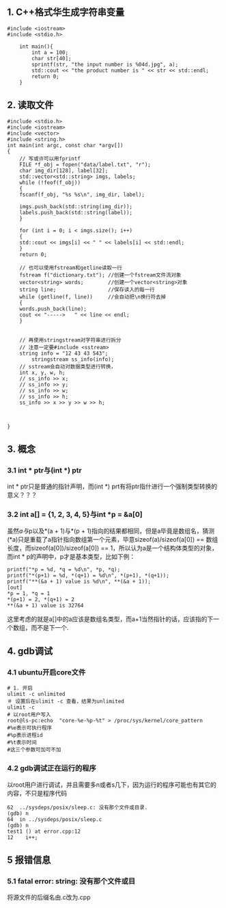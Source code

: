 ## 1. C++格式华生成字符串变量
	#include <iostream>
	#include <stdio.h>

		int main(){
		    int a = 100;
		    char str[40];
		    sprintf(str, "the input number is %04d.jpg", a);
		    std::cout << "the product number is " << str << std::endl;
		    return 0;
		}

## 2. 读取文件
	#include <stdio.h>
	#include <iostream>
	#include <vector>
	#include <string.h>
	int main(int argc, const char *argv[])
	{
	    // 写或许可以用fprintf
	    FILE *f_obj = fopen("data/label.txt", "r");
	    char img_dir[128], label[32];
	    std::vector<std::string> imgs, labels;
	    while (!feof(f_obj))
	    {
		fscanf(f_obj, "%s %s\n", img_dir, label);

		imgs.push_back(std::string(img_dir));
		labels.push_back(std::string(label));
	    }

	    for (int i = 0; i < imgs.size(); i++)
	    {
		std::cout << imgs[i] << " " << labels[i] << std::endl;
	    }
	    return 0;

	    // 也可以使用fstream和getline读取一行
	    fstream f("dictionary.txt"); //创建一个fstream文件流对象
	    vector<string> words;        //创建一个vector<string>对象
	    string line;                 //保存读入的每一行
	    while (getline(f, line))     //会自动把\n换行符去掉
	    {
		words.push_back(line);
		cout << "----->   " << line << endl;
	    }
	    
	    
	    // 再使用stringstream对字符串进行拆分 
	    // 注意一定要#include <sstream>
	    string info = "12 43 43 543";
            stringstream ss_info(info);
	    // sstream会自动对数据类型进行转换，
	    int x, y, w, h;
	    // ss_info >> x;
	    // ss_info >> y;
	    // ss_info >> w;
	    // ss_info >> h;
	    ss_info >> x >> y >> w >> h;



	}

## 3. 概念
### 3.1 int * ptr与(int *) ptr
  int * ptr只是普通的指针声明，而(int *) prt有将ptr指什进行一个强制类型转换的意义？？？
### 3.2 int a[] = {1, 2, 3, 4, 5}与int *p = &a[0]
  虽然*a与*p以及*(a + 1)与*(p + 1)指向的结果都相同，但是a毕竟是数组名，猜测(*a)只是重载了a指针指向数组第一个元素，毕意sizeof(a)/sizeof(a[0]) == 数组长度，而sizeof(a[0])/sizeof(a[0]) == 1，所以认为a是一个结构体类型的对象，而int * p的声明中，p才是基本类型，比如下例：
    
    printf("*p = %d, *q = %d\n", *p, *q);
    printf("*(p+1) = %d, *(q+1) = %d\n", *(p+1), *(q+1));
    printf("**(&a + 1) value is %d\n", **(&a + 1));
    [out]
    *p = 1, *q = 1
    *(p+1) = 2, *(q+1) = 2
    **(&a + 1) value is 32764
    
  这里考虑的就是a[]中的a应该是数组名类型，而a+1当然指针的话，应该指的下一个数组，而不是下一个.

## 4. gdb调试
### 4.1 ubuntu开启core文件
    
    # 1. 开启
    ulimit -c unlimited 
    ＃ 设置后在ulimit -c 查看，结果为unlimited
    ulimit -c
    # 以root用户写入
    root@ls-pc:echo  "core-%e-%p-%t" > /proc/sys/kernel/core_pattern
    #%e表示可执行程序
    #%p表示进程id
    #%t表示时间
    #这三个参数可加可不加
    
### 4.2 gdb调试正在运行的程序
以root用户进行调试，并且需要多n或者s几下，因为运行的程序可能也有其它的内容，不只是程序代码

	62	../sysdeps/posix/sleep.c: 没有那个文件或目录.
	(gdb) n
	64	in ../sysdeps/posix/sleep.c
	(gdb) n
	test1 () at error.cpp:12
	12	  i++;


## 5 报错信息
### 5.1 fatal error: string: 没有那个文件或目
将源文件的后缀名由.c改为.cpp


